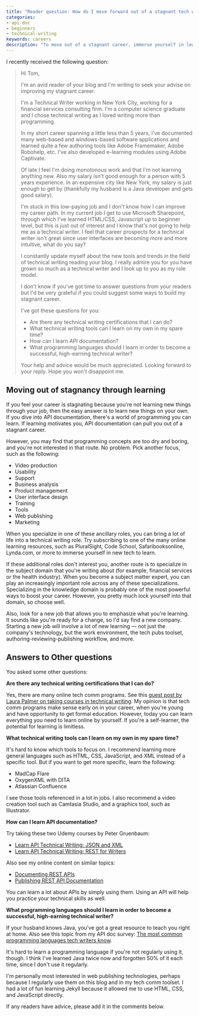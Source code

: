 ```yaml
---
title: "Reader question: How do I move forward out of a stagnant tech writing career?"
categories:
- api-doc
- beginners
- technical-writing
keywords: careers
description: "To move out of a stagnant career, immerse yourself in learning on your own. You can learn programming online, for example, or specialize in a knowledge domain or tools."
---
```


I recently received the following question:

<blockquote>
<p>Hi Tom,</p>

<p>I'm an avid reader of your blog and I'm writing to seek your advise on improving my stagnant career.</p>

<p>I'm a Technical Writer working in New York City, working for a financial services consulting firm. I'm a computer science graduate and I chose technical writing as I loved writing more than programming.</p>

<p>In my short career spanning a little less than 5 years, I've documented many web-based and windows-based software applications and learned quite a few authoring tools like Adobe Framemaker, Adobe Robohelp, etc. I've also developed e-learning modules using Adobe Captivate.</p>

<p>Of late I feel I'm doing monotonous work and that I'm not learning anything new. Also my salary isn't good enough for a person with 5 years experience. In an expensive city like New York, my salary is just enough to get by (thankfully my husband is a Java developer and gets good salary). </p>



<p>I'm stuck in this low-paying job and I don't know how I can improve my career path. In my current job I get to use Microsoft Sharepoint, through which I've learned HTML/CSS, Javascript up to beginner level, but this is just out of interest and I know that's not going to help me as a technical writer. I feel that career prospects for a technical writer isn't great since user interfaces are becoming more and more intuitive, what do you say?</p>

<p>I constantly update myself about the new tools and trends in the field of technical writing reading your blog. I really admire you for you have grown so much as a technical writer and I look up to you as my role model.</p>

<p>I don't know if you've got time to answer questions from your readers but I'd be very grateful if you could suggest some ways to build my stagnant career.</p>

<p>I've got these questions for you:</p>

<ul><li>Are there any technical writing certifications that I can do?</li>
<li>What technical writing tools can I learn on my own in my spare time?</li>
<li>How can I learn API documentation?</li>
<li>What programming languages should I learn in order to become a successful, high-earning technical writer?</li></ul>

<p>Your help and advice would be much appreciated. Looking forward to your reply. Hope you won't disappoint me.</p>
</blockquote>

## Moving out of stagnancy through learning
If you feel your career is stagnating because you're not learning new things through your job, then the easy answer is to learn new things on your own. If you dive into API documentation, there's a world of programming you can learn. If learning motivates you, API documentation can pull you out of a stagnant career.

However, you may find that programming concepts are too dry and boring, and you're not interested in that route. No problem. Pick another focus, such as the following:

* Video production
* Usability
* Support
* Business analysis
* Product management
* User interface design
* Training
* Tools
* Web publishing
* Marketing

When you specialize in one of these ancillary roles, you can bring a lot of life into a technical writing role. Try subscribing to one of the many online learning resources, such as PluralSight, Code School, Safaribooksonline, Lynda.com, or more to immerse yourself in new tech to learn.

If these additional roles don't interest you, another route is to specialize in the subject domain that you're writing about (for example, financial services or the health industry). When you become a subject matter expert, you can play an increasingly important role across any of these specializations. Specializing in the knowledge domain is probably one of the most powerful ways to boost your career. However, you pretty much lock yourself into that domain, so choose well.

Also, look for a new job that allows you to emphasize what you're learning. It sounds like you're ready for a change, so I'd say find a new company. Starting a new job will involve a lot of new learning &mdash; not just the company's technology, but the work environment, the tech pubs toolset, authoring-reviewing-publishing workflow, and more.

## Answers to Other questions

You asked some other questions:

<b>Are there any technical writing certifications that I can do?</b>

Yes, there are many online tech comm programs. See this [guest post by Laura Palmer on taking courses in technical writing](https://idratherbewriting.com/2014/03/07/do-i-need-to-take-courses-in-technical-writing-guest-post-by-laura-palmer/). My opinion is that tech comm programs make sense early on in your career, when you're young and have opportunity to get formal education. However, today you can learn everything you need to learn online by yourself. If you're a self-learner, the potential for learning is limitless.

<b>What technical writing tools can I learn on my own in my spare time?</b>

It's hard to know which tools to focus on. I recommend learning more general languages such as HTML, CSS, JavaScript, and XML instead of a specific tool. But if you want to get more specific, learn the following:

* MadCap Flare
* OxygenXML with DITA
* Atlassian Confluence

 I see those tools referenced in a lot in jobs. I also recommend a video creation tool such as Camtasia Studio, and a graphics tool, such as Illustrator.

<b>How can I learn API documentation?</b>

Try taking these two Udemy courses by Peter Gruenbaum:

* [Learn API Technical Writing: JSON and XML](https://www.udemy.com/api-documentation-1-json-and-xml/)
* [Learn API Technical Writing: REST for Writers](https://www.udemy.com/learn-api-technical-writing-2-rest-for-writers/)

Also see my online content on similar topics:

* [Documenting REST APIs](https://idratherbewriting.com/learnapidoc/)
* [Publishing REST API Documentation](https://idratherbewriting.com/learnapidoc/publishingapis.html)

You can learn a lot about APIs by simply using them. Using an API will help you practice your technical skills as well.

<b>What programming languages should I learn in order to become a successful, high-earning technical writer?</b>

If your husband knows Java, you've got a great resource to teach you right at home. Also see this topic from my API doc survey: [The most common programming languages tech writers know](https://idratherbewriting.com/2014/12/22/most-common-programming-languages-tech-writers-in-my-survey-know/).

It's hard to learn a programming language if you're not regularly using it, though. I think I've learned Java twice now and forgotten 50% of it each time, since I don't use it regularly.

I'm personally most interested in web publishing technologies, perhaps because I regularly use them on this blog and in my tech comm toolset. I had a lot of fun learning Jekyll because it allowed me to use HTML, CSS, and JavaScript directly.

If any readers have advice, please add it in the comments below.
